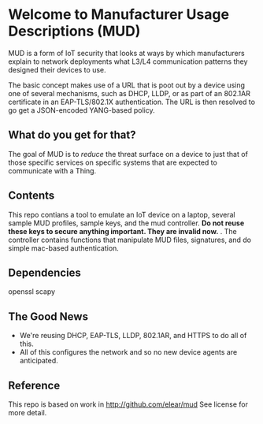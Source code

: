 # Welcome to Manufacturer Usage Descriptions (MUD)

MUD is a form of IoT security that looks at ways by which manufacturers explain to network deployments what L3/L4 communication patterns they designed their devices to use.

The basic concept makes use of a URL that is poot out by a device using one of several mechanisms, such as DHCP, LLDP, or as part of an 802.1AR certificate in an EAP-TLS/802.1X authentication.  The URL is then resolved to go get a JSON-encoded YANG-based policy.

## What do you get for that?

The goal of MUD is to *reduce* the threat surface on a device to just that of those specific services on specific systems that are expected to communicate with a Thing.

## Contents
This repo contians a tool to emulate an IoT device on a laptop, several sample MUD profiles, sample keys, and the mud controller. **Do not reuse these keys to secure anything important. They are invalid now.** . 
The controller contains functions that manipulate MUD files, signatures, and do simple mac-based authentication.

## Dependencies
openssl
scapy

## The Good News

 * We're reusing DHCP, EAP-TLS, LLDP, 802.1AR, and HTTPS to do all of this.
 * All of this configures the network and so no new device agents are anticipated.

## Reference
This repo is based on work in http://github.com/elear/mud
See license for more detail.


